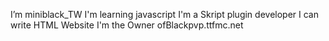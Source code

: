 I’m miniblack_TW
I'm learning javascript<a/>
I'm a Skript plugin developer<a/>
I can write HTML Website</a>
I'm the Owner ofBlackpvp.ttfmc.net
